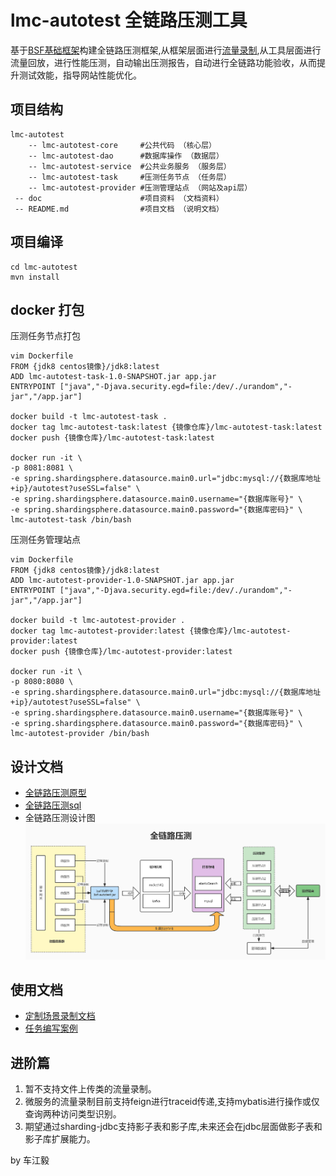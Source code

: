 # lmc-autotest 全链路压测工具
 基于<a href='https://gitee.com/chejiangyi/free-bsf-all/tree/1.0-SNAPSHOT/'>BSF基础框架</a>构建全链路压测框架,从框架层面进行[流量录制](https://gitee.com/chejiangyi/free-bsf-all/tree/1.2-SNAPSHOT/free-bsf-autotest ),从工具层面进行流量回放，进行性能压测，自动输出压测报告，自动进行全链路功能验收，从而提升测试效能，指导网站性能优化。

## 项目结构

```
lmc-autotest
    -- lmc-autotest-core 	 #公共代码 （核心层）
    -- lmc-autotest-dao 	 #数据库操作 （数据层）
    -- lmc-autotest-service  #公共业务服务 （服务层）
    -- lmc-autotest-task 	 #压测任务节点 （任务层）
    -- lmc-autotest-provider #压测管理站点 （网站及api层）
 -- doc 					 #项目资料 （文档资料）
 -- README.md 				 #项目文档 （说明文档）

```

## 项目编译
```
cd lmc-autotest
mvn install
```

## docker 打包
压测任务节点打包
```
vim Dockerfile
FROM {jdk8 centos镜像}/jdk8:latest
ADD lmc-autotest-task-1.0-SNAPSHOT.jar app.jar
ENTRYPOINT ["java","-Djava.security.egd=file:/dev/./urandom","-jar","/app.jar"]

docker build -t lmc-autotest-task .
docker tag lmc-autotest-task:latest {镜像仓库}/lmc-autotest-task:latest
docker push {镜像仓库}/lmc-autotest-task:latest

docker run -it \
-p 8081:8081 \
-e spring.shardingsphere.datasource.main0.url="jdbc:mysql://{数据库地址+ip}/autotest?useSSL=false" \
-e spring.shardingsphere.datasource.main0.username="{数据库账号}" \
-e spring.shardingsphere.datasource.main0.password="{数据库密码}" \
lmc-autotest-task /bin/bash
```
压测任务管理站点
```
vim Dockerfile
FROM {jdk8 centos镜像}/jdk8:latest
ADD lmc-autotest-provider-1.0-SNAPSHOT.jar app.jar
ENTRYPOINT ["java","-Djava.security.egd=file:/dev/./urandom","-jar","/app.jar"]

docker build -t lmc-autotest-provider .
docker tag lmc-autotest-provider:latest {镜像仓库}/lmc-autotest-provider:latest
docker push {镜像仓库}/lmc-autotest-provider:latest

docker run -it \
-p 8080:8080 \
-e spring.shardingsphere.datasource.main0.url="jdbc:mysql://{数据库地址+ip}/autotest?useSSL=false" \
-e spring.shardingsphere.datasource.main0.username="{数据库账号}" \
-e spring.shardingsphere.datasource.main0.password="{数据库密码}" \
lmc-autotest-provider /bin/bash
```

## 设计文档
* [全链路压测原型](/doc/全链路压测.rp)
* [全链路压测sql](/doc/install.sql)
* 全链路压测设计图
![Image text](/doc/全链路压测设计图.jpg)

## 使用文档
* [定制场景录制文档](/README-ModHeader.md)
* [任务编写案例](/README-Demo.md)

## 进阶篇
1. 暂不支持文件上传类的流量录制。
2. 微服务的流量录制目前支持feign进行traceid传递,支持mybatis进行操作或仅查询两种访问类型识别。
3. 期望通过sharding-jdbc支持影子表和影子库,未来还会在jdbc层面做影子表和影子库扩展能力。


by 车江毅